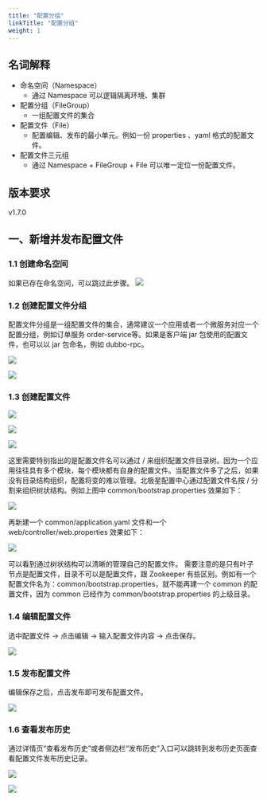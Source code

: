 ```yaml
---
title: "配置分组"
linkTitle: "配置分组"
weight: 1
---
```


##  名词解释

- 命名空间（Namespace）
   - 通过 Namespace 可以逻辑隔离环境、集群
- 配置分组（FileGroup）
   - 一组配置文件的集合
- 配置文件（File）
   - 配置编辑、发布的最小单元。例如一份 properties 、yaml 格式的配置文件。
- 配置文件三元组
   - 通过 Namespace + FileGroup + File 可以唯一定位一份配置文件。

## 版本要求

v1.7.0

## 一、新增并发布配置文件

### 1.1 创建命名空间

如果已存在命名空间，可以跳过此步骤。
![](../图片/配置分组/create-namespace.png)

### 1.2 创建配置文件分组

配置文件分组是一组配置文件的集合，通常建议一个应用或者一个微服务对应一个配置分组，例如订单服务 order-service等。如果是客户端 jar 包使用的配置文件，也可以以 jar 包命名，例如 dubbo-rpc。

![](../图片/配置分组/create-group.png)

![](../图片/配置分组/create-group-form.png)

### 1.3 创建配置文件

![](../图片/配置分组/group-entrance.png)

![](../图片/配置分组/create-file.png)

![](../图片/配置分组/create-file-form.png)

这里需要特别指出的是配置文件名可以通过 / 来组织配置文件目录树。因为一个应用往往具有多个模块，每个模块都有自身的配置文件。当配置文件多了之后，如果没有目录结构组织，配置将变的难以管理。北极星配置中心通过配置文件名按 / 分割来组织树状结构。例如上图中 common/bootstrap.properties 效果如下：

![](../图片/配置分组/file-display-1.png)

再新建一个 common/application.yaml 文件和一个 web/controller/web.properties 效果如下：

![](../图片/配置分组/file-display-2.png)

可以看到通过树状结构可以清晰的管理自己的配置文件。
需要注意的是只有叶子节点是配置文件，目录不可以是配置文件，跟 Zookeeper 有些区别。例如有一个配置文件名为：common/bootstrap.properties，就不能再建一个 common 的配置文件，因为 common 已经作为 common/bootstrap.properties 的上级目录。

### 1.4 编辑配置文件

选中配置文件 -> 点击编辑 -> 输入配置文件内容 -> 点击保存。

![](../图片/配置分组/edit-file.png)

### 1.5 发布配置文件

编辑保存之后，点击发布即可发布配置文件。

![](../图片/配置分组/publish-file.png)

### 1.6 查看发布历史

通过详情页“查看发布历史”或者侧边栏“发布历史”入口可以跳转到发布历史页面查看配置文件发布历史记录。

![](../图片/配置分组/publish-history-entrance.png)

![](../图片/配置分组/publish-history.png)